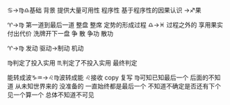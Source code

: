 ♋︎→♍︎♎︎基础 背景 提供大量可用性 程序性
基于程序性的因果认识
→♐︎果

♈︎→♍︎ 第一道到最后一道 整盘 整席 定势的形成过程
♎︎→♓︎ 过程之外的 享用果实 付出代价 洗牌开下一盘
争 散 争功 散功

♈︎→♍︎ 发动 驱动→制动 机动

♍︎判定了投入实用 ♏︎判定了不投入实用 最终判定

能转成波♑︎♒︎→♌︎♍︎波转成能
♌︎接收 copy 复写
♍︎可知已知最后一个 后面的不知道 从未知世界来的 没准备的
一直始终都是最后一个 不知道不确定是否还有下个
见一个算一个 总体不知道不可见
